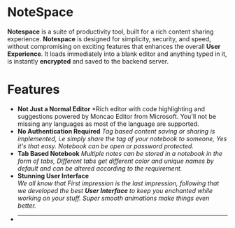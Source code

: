 # NoteSpace

**Notespace** is a suite of productivity tool, built for a rich content sharing experience. **Notespace** is designed for simplicity, security, and speed, without compromising on exciting features that enhances the overall **User Experience**. It loads immediately into a blank editor and anything typed in it, is instantly **encrypted** and saved to the backend server.

# Features
+ **Not Just a Normal Editor**
*Rich editor with code highlighting and suggestions powered by Moncao Editor from Microsoft. You'll not be missing any languages as most of the language are supported.
+ **No Authentication Required**
*Tag based content saving or sharing is implemented, i.e simply share the tag of your notebook to someone, Yes it's that easy. Notebook can be open or password protected.*
+ **Tab Based Notebook**
*Multiple notes can be stored in a notebook in the form of tabs, Different tabs get different color and unique names by default and can be altered according to the requirement.*
+ **Stunning User Interface**  
*We all know that First impression is the last impression, following that we developed the best **User Interface** to keep you enchanted while working on your stuff. Super smooth animations make things even better.*
+ ****
